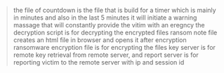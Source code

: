 >the file of countdown is the file that is build for a timer which is mainly in minutes and also in the last 5 minutes it will initiate a warning massage that will constantly provide the vitim with an eregncy
>the decryption script is for decrypting the encrypted files
>ransom note file creates an html file in browser and opens it after encryption
>ransomware encryption file is for encrypting the files
>key server is for remote key retrieval from remote server, and report server is for reporting victim to the remote server with ip and session id
